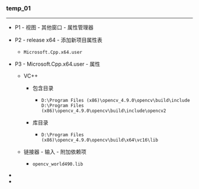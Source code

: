 ### temp_01

---

- P1 - 视图 - 其他窗口 - 属性管理器

- P2 - release x64 - 添加新项目属性表

  - `Microsoft.Cpp.x64.user`

- P3 - Microsoft.Cpp.x64.user - 属性

  - VC++

    - 包含目录

      - ```
        D:\Program Files (x86)\opencv_4.9.0\opencv\build\include
        D:\Program Files (x86)\opencv_4.9.0\opencv\build\include\opencv2
        ```

    - 库目录

      - ```
        D:\Program Files (x86)\opencv_4.9.0\opencv\build\x64\vc16\lib
        ```

  - 链接器 - 输入 - 附加依赖项

    - ```
      opencv_world490.lib
      ```

- 

- 

